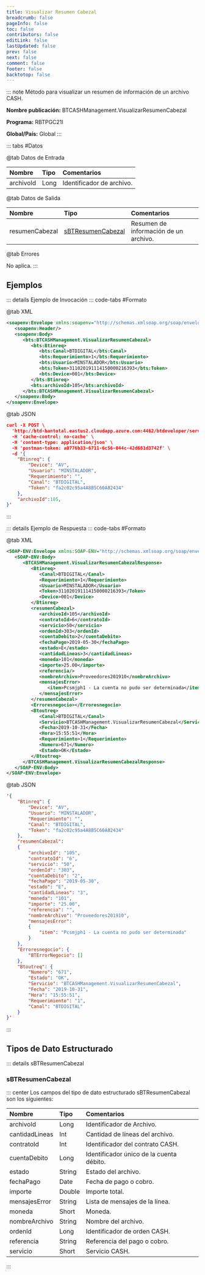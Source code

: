 ```yaml
---
title: Visualizar Resumen Cabezal
breadcrumb: false
pageInfo: false
toc: false
contributors: false
editLink: false
lastUpdated: false
prev: false
next: false
comment: false
footer: false
backtotop: false
---
```


<!-- ABRE DATOS DEL MÉTODO -->
::: note Método para visualizar un resumen de información de un archivo CASH.

**Nombre publicación:** BTCASHManagement.VisualizarResumenCabezal

**Programa:** RBTPGC21I

**Global/País:** Global
:::
<!-- CIERRA DATOS DEL MÉTODO -->

<!-- ABRE TABLA DE DATOS -->
::: tabs #Datos 

@tab Datos de Entrada

Nombre | Tipo | Comentarios
:--------- | :--------- | :---------
archivoId | Long | Identificador de archivo.

@tab Datos de Salida

Nombre | Tipo | Comentarios
:--------- | :----------- | :-----------
resumenCabezal | [sBTResumenCabezal](#sbtresumencabezal) | Resumen de información de un archivo.

@tab Errores

No aplica.
::: 
<!-- CIERRA TABLA DE DATOS -->

## **Ejemplos**

<!-- ABRE EJEMPLO DE INVOCACIÓN -->
::: details Ejemplo de Invocación 
::: code-tabs #Formato

@tab XML
```xml
<soapenv:Envelope xmlns:soapenv="http://schemas.xmlsoap.org/soap/envelope/" xmlns:bts="http://uy.com.dlya.bantotal/BTSOA/">
   <soapenv:Header/>
   <soapenv:Body>
      <bts:BTCASHManagement.VisualizarResumenCabezal>
         <bts:Btinreq>
            <bts:Canal>BTDIGITAL</bts:Canal>
            <bts:Requerimiento>1</bts:Requerimiento>
            <bts:Usuario>MINSTALADOR</bts:Usuario>
            <bts:Token>311020191114150000216393</bts:Token>
            <bts:Device>001</bts:Device>
         </bts:Btinreq>
         <bts:archivoId>105</bts:archivoId>
      </bts:BTCASHManagement.VisualizarResumenCabezal>
   </soapenv:Body>
</soapenv:Envelope>
```

@tab JSON
```json
curl -X POST \
  'http://btd-bantotal.eastus2.cloudapp.azure.com:4462/btdeveloper/servlet/odwsbt_BTCASHManagement_v1?VisualizarResumenCabezal' \
  -H 'cache-control: no-cache' \
  -H 'content-type: application/json' \
  -H 'postman-token: a0776b33-6711-6c56-044c-42d681d3742f' \
  -d '{
	"Btinreq": {
		"Device": "AV",
		"Usuario": "MINSTALADOR",
		"Requerimiento": "",
		"Canal": "BTDIGITAL",
		"Token": "fa2c02c95a4A8B5C60A82434"
	},
	"archivoId":105,
}'
```
:::
<!-- CIERRA EJEMPLO DE INVOCACIÓN -->

<!-- ABRE EJEMPLO DE RESPUESTA -->
::: details Ejemplo de Respuesta 
::: code-tabs #Formato

@tab XML
```xml
<SOAP-ENV:Envelope xmlns:SOAP-ENV="http://schemas.xmlsoap.org/soap/envelope/" xmlns:xsd="http://www.w3.org/2001/XMLSchema" xmlns:SOAP-ENC="http://schemas.xmlsoap.org/soap/encoding/" xmlns:xsi="http://www.w3.org/2001/XMLSchema-instance">
   <SOAP-ENV:Body>
      <BTCASHManagement.VisualizarResumenCabezalResponse>
         <Btinreq>
            <Canal>BTDIGITAL</Canal>
            <Requerimiento>1</Requerimiento>
            <Usuario>MINSTALADOR</Usuario>
            <Token>311020191114150000216393</Token>
            <Device>001</Device>
         </Btinreq>
         <resumenCabezal>
            <archivoId>105</archivoId>
            <contratoId>6</contratoId>
            <servicio>50</servicio>
            <ordenId>303</ordenId>
            <cuentaDebito>2</cuentaDebito>
            <fechaPago>2019-05-30</fechaPago>
            <estado>E</estado>
            <cantidadLineas>3</cantidadLineas>
            <moneda>101</moneda>
            <importe>25.00</importe>
            <referencia/>
            <nombreArchivo>Proveedores201910</nombreArchivo>
            <mensajesError>
               <item>Pcsmjph1 - La cuenta no pudo ser determinada</item>
            </mensajesError>
         </resumenCabezal>
         <Erroresnegocio></Erroresnegocio>
         <Btoutreq>
            <Canal>BTDIGITAL</Canal>
            <Servicio>BTCASHManagement.VisualizarResumenCabezal</Servicio>
            <Fecha>2019-10-31</Fecha>
            <Hora>15:55:51</Hora>
            <Requerimiento>1</Requerimiento>
            <Numero>671</Numero>
            <Estado>OK</Estado>
         </Btoutreq>
      </BTCASHManagement.VisualizarResumenCabezalResponse>
   </SOAP-ENV:Body>
</SOAP-ENV:Envelope>
```

@tab JSON
```json
'{
	"Btinreq": {
		"Device": "AV",
		"Usuario": "MINSTALADOR",
		"Requerimiento": "",
		"Canal": "BTDIGITAL",
		"Token": "fa2c02c95a4A8B5C60A82434"
	},
	"resumenCabezal": 
	{
		"archivoId": "105",
		"contratoId": "6",
		"servicio": "50",
		"ordenId": "303",
		"cuentaDebito": "2",
		"fechaPago": "2019-05-30",
		"estado": "E",
		"cantidadLineas": "3",
		"moneda": "101",
		"importe": "25.00",
		"referencia": "",
		"nombreArchivo": "Proveedores201910",
		"mensajesError": 
		{
			"item": "Pcsmjph1 - La cuenta no pudo ser determinada"
		}
	},
    "Erroresnegocio": {
        "BTErrorNegocio": []
    },
    "Btoutreq": {
        "Numero": "671",
        "Estado": "OK",
        "Servicio": "BTCASHManagement.VisualizarResumenCabezal",
        "Fecha": "2019-10-31",
        "Hora": "15:55:51",
        "Requerimiento": "1",
        "Canal": "BTDIGITAL"
    }
}'
```
::: 
<!-- CIERRA EJEMPLO DE RESPUESTA -->

## **Tipos de Dato Estructurado**

<!-- ABRE SDT -->
::: details sBTResumenCabezal  

### sBTResumenCabezal

::: center 
Los campos del tipo de dato estructurado sBTResumenCabezal son los siguientes: 

Nombre | Tipo | Comentarios 
:--------- | :----------- | :----------- 
archivoId | Long | Identificador de Archivo.
cantidadLineas | Int | Cantidad de líneas del archivo.
contratoId | Int | Identificador del contrato CASH.
cuentaDebito | Long | Identificador único de la cuenta débito.
estado | String | Estado del archivo.
fechaPago | Date | Fecha de pago o cobro.
importe | Double | Importe total.
mensajesError | String | Lista de mensajes de la línea.
moneda | Short | Moneda.
nombreArchivo | String | Nombre del archivo.
ordenId | Long | Identificador de orden CASH.
referencia | String | Referencia del pago o cobro.
servicio | Short | Servicio CASH.
:::
<!-- CIERRA SDT -->